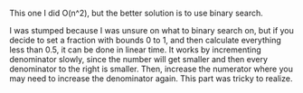 This one I did O(n^2), but the better solution is to use binary search.

I was stumped because I was unsure on what to binary search on, but if you decide to set a fraction with bounds 
0 to 1, and then calculate everything less than 0.5, it can be done in linear time. It works by incrementing denominator slowly, since the number will get smaller and then every denominator to the right is smaller. Then, increase the numerator where you may need to increase the denominator again. This part was tricky to realize.
